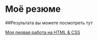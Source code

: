 # Моё резюме

##Результата вы можете посмотреть тут

[Моя первая работа на HTML & CSS](https://elenak762.github.io/resume/)
